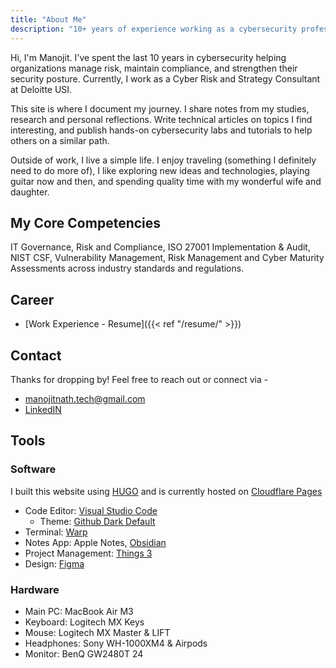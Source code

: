 ```yaml
---
title: "About Me"
description: "10+ years of experience working as a cybersecurity professional"
---
```


Hi, I'm Manojit. I've spent the last 10 years in cybersecurity helping organizations manage risk, maintain compliance, and strengthen their security posture. Currently, I work as a Cyber Risk and Strategy Consultant at Deloitte USI.

This site is where I document my journey. I share notes from my studies, research and personal reflections. Write technical articles on topics I find interesting, and publish hands-on cybersecurity labs and tutorials to help others on a similar path.

Outside of work, I live a simple life. I enjoy traveling (something I definitely need to do more of), I like exploring new ideas and technologies, playing guitar now and then, and spending quality time with my wonderful wife and daughter.

## My Core Competencies

IT Governance, Risk and Compliance, ISO 27001 Implementation & Audit, NIST CSF, Vulnerability Management, Risk Management and Cyber Maturity Assessments across industry standards and regulations.

## Career

- [Work Experience - Resume]({{< ref "/resume/" >}})

## Contact

Thanks for dropping by! Feel free to reach out or connect via -

- manojitnath.tech@gmail.com
- [LinkedIN](https://www.linkedin.com/in/manojitnath/)

## Tools

### Software

I built this website using [HUGO](https://gohugo.io/) and is currently hosted on [Cloudflare Pages](https://pages.cloudflare.com/)

- Code Editor: [Visual Studio Code](https://code.visualstudio.com/)
  - Theme: [Github Dark Default](https://marketplace.visualstudio.com/items?itemName=GitHub.github-vscode-theme)
- Terminal: [Warp](https://www.warp.dev/)
- Notes App: Apple Notes, [Obsidian](https://obsidian.md/)
- Project Management: [Things 3](https://culturedcode.com/things/)
- Design: [Figma](https://www.figma.com)

### Hardware

- Main PC: MacBook Air M3
- Keyboard: Logitech MX Keys
- Mouse: Logitech MX Master & LIFT
- Headphones: Sony WH-1000XM4 & Airpods
- Monitor: BenQ GW2480T 24
